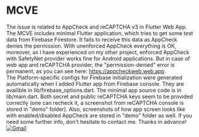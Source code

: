 # MCVE

The issue is related to AppCheck and reCAPTCHA v3 in Flutter Web App.
The MCVE includes minimal Flutter application, which tries to get some test data from Firebase Firestore. It fails to receive this data as AppCheck denies the permission. With unenforced AppCheck everything is OK, moreover, as I have experienced on my other project, enforced AppCheck with SafetyNet provider works fine for Android applications. But in case of web app and reCAPTCHA provider, the "permission-denied" error is permanent, as you can see here: https://appcheckweb.web.app.  
The Platform-specific configs for Firebase initialization were generated automatically when I added Flutter app from Firebase console. They are availible in lib/firebase_options.dart. The minimal app source code is in lib/main.dart. Both secret and public reCAPTCHA keys seem to be provided correctly (one can recheck it, a screenshot from reCAPTCHA console is stored in "demo" folder). Also, screenshots of how app screen looks like with enabled/disabled AppCheck are stored in "demo" folder as well.
If you need some further info, don't hesitate to contact me. Thanks in advance!
[![Gmail](https://img.shields.io/badge/Gmail-D14836?style=for-the-badge&logo=gmail&logoColor=white)](mailto:egor.chukanov@gmail.com) 



